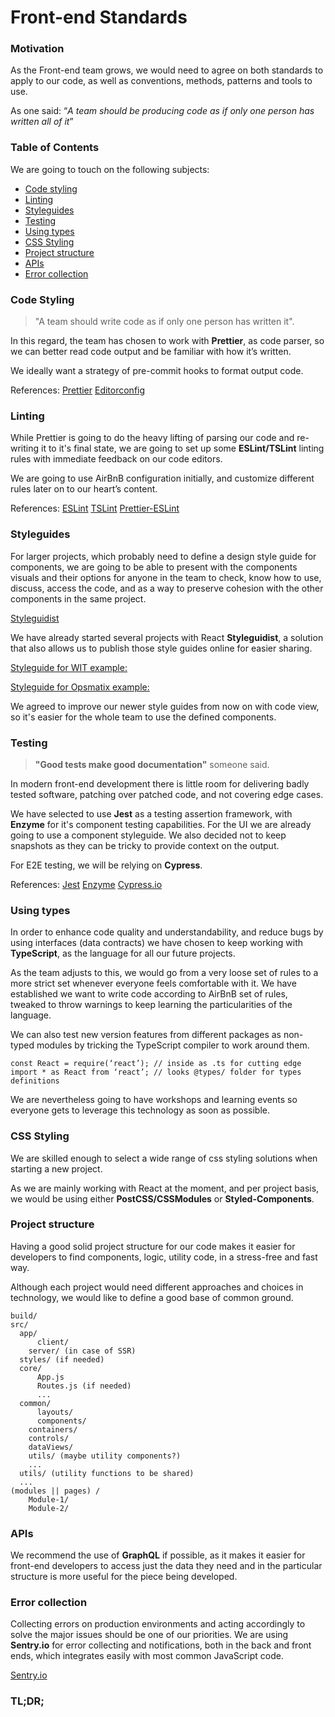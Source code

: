 # Front-end Standards

### Motivation

As the Front-end team grows, we would need to agree on both standards to apply to our code, as well as conventions, methods, patterns and tools to use.

As one said: “_A team should be producing code as if only one person has written all of it_”

### Table of Contents

We are going to touch on the following subjects:

* [Code styling](#code-styling)
* [Linting](#linting)
* [Styleguides](#styleguides)
* [Testing](#testing)
* [Using types](#using-types)
* [CSS Styling](#css-styling)
* [Project structure](#project-structure)
* [APIs](#apis)
* [Error collection](#error-collection)

### Code Styling

> "A team should write code as if only one person has written it".

In this regard, the team has chosen to work with **Prettier**, as code parser, so we can better read code output and be familiar with how it’s written.

We ideally want a strategy of pre-commit hooks to format output code.

References:
[Prettier](https://prettier.io/)
[Editorconfig](http://editorconfig.org/)

### Linting

While Prettier is going to do the heavy lifting of parsing our code and re-writing it to it's final state, we are going to set up some **ESLint/TSLint** linting rules with immediate feedback on our code editors.

We are going to use AirBnB configuration initially, and customize different rules later on to our heart’s content.

References:
[ESLint](https://eslint.org/)
[TSLint](https://palantir.github.io/tslint/)
[Prettier-ESLint](https://github.com/prettier/prettier-eslint)


### Styleguides

For larger projects, which probably need to define a design style guide for components, we are going to be able to present with the components visuals and their options for anyone in the team to check, know how to use, discuss, access the code, and as a way to preserve cohesion with the other components in the same project.

[Styleguidist](https://react-styleguidist.js.org/)

We have already started several projects with React **Styleguidist**, a solution that also allows us to publish those style guides online for easier sharing.

[Styleguide for WIT example:](https://styleguide-ctwntzsstw.now.sh/)

[Styleguide for Opsmatix example:](https://styleguide-rpjxdqiehe.now.sh/)

We agreed to improve our newer style guides from now on with code view, so it's easier for the whole team to use the defined components.

### Testing

> **"Good tests make good documentation"** someone said.

In modern front-end development there is little room for delivering badly tested software, patching over patched code, and not covering edge cases.

We have selected to use **Jest** as a testing assertion framework, with **Enzyme** for it's component testing capabilities. For the UI we are already going to use a component styleguide. We also decided not to keep snapshots as they can be tricky to provide context on the output.

For E2E testing, we will be relying on **Cypress**.

References:
[Jest](https://facebook.github.io/jest/)
[Enzyme](http://airbnb.io/enzyme/)
[Cypress.io](https://www.cypress.io/)


### Using types

In order to enhance code quality and understandability, and reduce bugs by using interfaces (data contracts) we have chosen to keep working with **TypeScript**, as the language for all our future projects.

As the team adjusts to this, we would go from a very loose set of rules to a more strict set whenever everyone feels comfortable with it. We have established we want to write code according to AirBnB set of rules, tweaked to throw warnings to keep learning the particularities of the language.

We can also test new version features from different packages as non-typed modules by tricking the TypeScript compiler to work around them.
```
const React = require(‘react’); // inside as .ts for cutting edge
import * as React from ‘react’; // looks @types/ folder for types definitions
```

We are nevertheless going to have workshops and learning events so everyone gets to leverage this technology as soon as possible.

### CSS Styling

We are skilled enough to select a wide range of css styling solutions when starting a new project.

As we are mainly working with React at the moment, and per project basis, we would be using either **PostCSS/CSSModules** or **Styled-Components**.

### Project structure

Having a good solid project structure for our code makes it easier for developers to find components, logic, utility code, in a stress-free and fast way.

Although each project would need different approaches and choices in technology, we would like to define a good base of common ground.

```
build/
src/
  app/
	  client/
    server/ (in case of SSR)
  styles/ (if needed)
  core/
	  App.js
	  Routes.js (if needed)
	  ...
  common/
	  layouts/
	  components/
  	containers/
	controls/
	dataViews/
	utils/ (maybe utility components?)
	...
  utils/ (utility functions to be shared)
  ...
(modules || pages) /
	Module-1/
	Module-2/
```


### APIs

We recommend the use of **GraphQL** if possible, as it makes it easier for front-end developers to access just the data they need and in the particular structure is more useful for the piece being developed.

### Error collection

Collecting errors on production environments and acting accordingly to solve the major issues should be one of our priorities. We are using **Sentry.io** for error collecting and notifications, both in the back and front ends, which integrates easily with most common JavaScript code.

[Sentry.io](https://docs.sentry.io/clients/javascript/)

### TL;DR;
